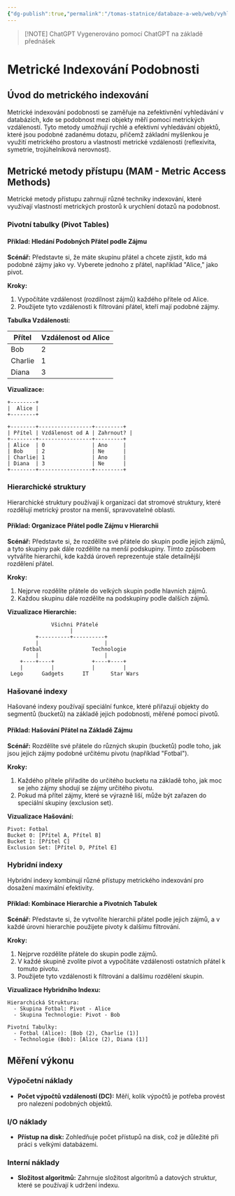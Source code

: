 ```yaml
---
{"dg-publish":true,"permalink":"/tomas-statnice/databaze-a-web/web/vyhledavani-na-webu-a-v-multimedialnich-databazich/metricke-indexovani-podobnosti/","tags":["tomas","databaze_a_web","web"],"noteIcon":""}
---
```


> [!NOTE] ChatGPT
> Vygenerováno pomocí ChatGPT na základě přednášek

# Metrické Indexování Podobnosti

## Úvod do metrického indexování
Metrické indexování podobnosti se zaměřuje na zefektivnění vyhledávání v databázích, kde se podobnost mezi objekty měří pomocí metrických vzdáleností. Tyto metody umožňují rychlé a efektivní vyhledávání objektů, které jsou podobné zadanému dotazu, přičemž základní myšlenkou je využití metrického prostoru a vlastností metrické vzdálenosti (reflexivita, symetrie, trojúhelníková nerovnost).

## Metrické metody přístupu (MAM - Metric Access Methods)
Metrické metody přístupu zahrnují různé techniky indexování, které využívají vlastností metrických prostorů k urychlení dotazů na podobnost.

### Pivotní tabulky (Pivot Tables)

#### Příklad: Hledání Podobných Přátel podle Zájmu

**Scénář:** Představte si, že máte skupinu přátel a chcete zjistit, kdo má podobné zájmy jako vy. Vyberete jednoho z přátel, například "Alice," jako pivot.

**Kroky:**
1. Vypočítáte vzdálenost (rozdílnost zájmů) každého přítele od Alice.
2. Použijete tyto vzdálenosti k filtrování přátel, kteří mají podobné zájmy.

**Tabulka Vzdáleností:**

| Přítel  | Vzdálenost od Alice |
|---------|---------------------|
| Bob     | 2                   |
| Charlie | 1                   |
| Diana   | 3                   |

**Vizualizace:**
```
+--------+
|  Alice |
+--------+
```
```
+--------+-----------------+---------+
| Přítel | Vzdálenost od A | Zahrnout? |
+--------+-----------------+---------+
| Alice  | 0               | Ano     |
| Bob    | 2               | Ne      |
| Charlie| 1               | Ano     |
| Diana  | 3               | Ne      |
+--------+-----------------+---------+
```

### Hierarchické struktury

Hierarchické struktury používají k organizaci dat stromové struktury, které rozdělují metrický prostor na menší, spravovatelné oblasti.

#### Příklad: Organizace Přátel podle Zájmu v Hierarchii

**Scénář:** Představte si, že rozdělíte své přátele do skupin podle jejich zájmů, a tyto skupiny pak dále rozdělíte na menší podskupiny. Tímto způsobem vytváříte hierarchii, kde každá úroveň reprezentuje stále detailnější rozdělení přátel.

**Kroky:**
1. Nejprve rozdělíte přátele do velkých skupin podle hlavních zájmů.
2. Každou skupinu dále rozdělíte na podskupiny podle dalších zájmů.

**Vizualizace Hierarchie:**
```
              Všichni Přátelé
                    |
         +----------+----------+
         |                     |
     Fotbal                Technologie
         |                     |
    +----+----+            +----+----+
    |         |            |         |
 Lego      Gadgets      IT       Star Wars
```

### Hašované indexy

Hašované indexy používají speciální funkce, které přiřazují objekty do segmentů (bucketů) na základě jejich podobnosti, měřené pomocí pivotů.

#### Příklad: Hašování Přátel na Základě Zájmu

**Scénář:** Rozdělíte své přátele do různých skupin (bucketů) podle toho, jak jsou jejich zájmy podobné určitému pivotu (například "Fotbal").

**Kroky:**
1. Každého přítele přiřadíte do určitého bucketu na základě toho, jak moc se jeho zájmy shodují se zájmy určitého pivotu.
2. Pokud má přítel zájmy, které se výrazně liší, může být zařazen do speciální skupiny (exclusion set).

**Vizualizace Hašování:**
```
Pivot: Fotbal
Bucket 0: [Přítel A, Přítel B]
Bucket 1: [Přítel C]
Exclusion Set: [Přítel D, Přítel E]
```

### Hybridní indexy

Hybridní indexy kombinují různé přístupy metrického indexování pro dosažení maximální efektivity.

#### Příklad: Kombinace Hierarchie a Pivotních Tabulek

**Scénář:** Představte si, že vytvoříte hierarchii přátel podle jejich zájmů, a v každé úrovni hierarchie použijete pivoty k dalšímu filtrování.

**Kroky:**
1. Nejprve rozdělíte přátele do skupin podle zájmů.
2. V každé skupině zvolíte pivot a vypočítáte vzdálenosti ostatních přátel k tomuto pivotu.
3. Použijete tyto vzdálenosti k filtrování a dalšímu rozdělení skupin.

**Vizualizace Hybridního Indexu:**
```
Hierarchická Struktura:
  - Skupina Fotbal: Pivot - Alice
  - Skupina Technologie: Pivot - Bob

Pivotní Tabulky:
  - Fotbal (Alice): [Bob (2), Charlie (1)]
  - Technologie (Bob): [Alice (2), Diana (1)]
```

## Měření výkonu

### Výpočetní náklady

- **Počet výpočtů vzdáleností (DC):** Měří, kolik výpočtů je potřeba provést pro nalezení podobných objektů.
  
### I/O náklady

- **Přístup na disk:** Zohledňuje počet přístupů na disk, což je důležité při práci s velkými databázemi.

### Interní náklady

- **Složitost algoritmů:** Zahrnuje složitost algoritmů a datových struktur, které se používají k udržení indexu.

